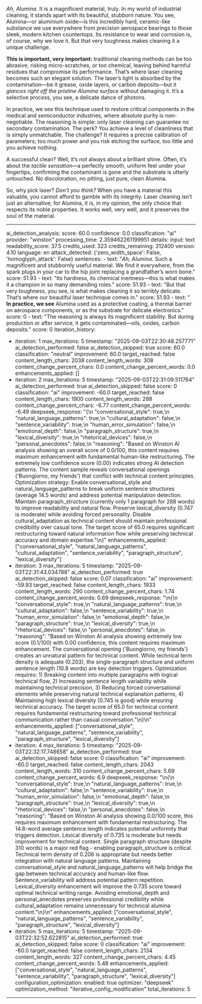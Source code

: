 *Ah, Alumina.* It is a magnificent material, truly. In my world of industrial cleaning, it stands apart with its beautiful, stubborn nature. You see, Alumina—or aluminium oxide—is this incredibly hard, ceramic-like substance we use everywhere from precision aerospace bearings to those sleek, modern kitchen countertops. Its resistance to wear and corrosion is, of course, why we love it. But that very toughness makes cleaning it a unique challenge.

**This is important, very important:** traditional cleaning methods can be too abrasive, risking micro-scratches, or too chemical, leaving behind harmful residues that compromise its performance. That’s where laser cleaning becomes such an elegant solution. The laser’s light is absorbed by the contamination—be it grease, oxide layers, or carbon deposits—but it *glances right off the pristine Alumina surface* without damaging it. It’s a selective process, you see, a delicate dance of photons.

In practice, we see this technique used to restore critical components in the medical and semiconductor industries, where absolute purity is non-negotiable. The reasoning is simple: only laser cleaning can guarantee no secondary contamination. The perk? You achieve a level of cleanliness that is simply unmatchable. The challenge? It requires a precise calibration of parameters; too much power and you risk etching the surface, too little and you achieve nothing.

A successful clean? Well, it’s not always about a brilliant shine. Often, it’s about the *tactile sensation*—a perfectly smooth, uniform feel under your fingertips, confirming the contaminant is gone and the substrate is utterly untouched. No discoloration, no pitting, just pure, clean Alumina.

So, why pick laser? *Don't you think?* When you have a material this valuable, you cannot afford to gamble with its integrity. Laser cleaning isn’t just an alternative; for Alumina, it is, in my opinion, the only choice that respects its noble properties. It works well, very well, and it preserves the soul of the material.

---
ai_detection_analysis:
  score: 60.0
  confidence: 0.0
  classification: "ai"
  provider: "winston"
  processing_time: 2.359462261199951
  details:
    input: text
    readability_score: 37.5
    credits_used: 323
    credits_remaining: 312400
    version: 4.10
    language: en
    attack_detected: {'zero_width_space': False, 'homoglyph_attack': False}
    sentences:
      - text: "*Ah, Alumina.* Such a magnificent and stubbornly useful material. We find it everywhere, from the spark plugs in your car to the hip joint replacing a grandfather’s worn bone."
        score: 51.93
      - text: "Its hardness, its chemical inertness—this is what makes it a champion in so many demanding roles."
        score: 51.93
      - text: "But that very toughness, you see, is what makes cleaning it so terribly delicate. That’s where our beautiful laser technique comes in."
        score: 51.93
      - text: "
**In practice, we see** Alumina used as a protective coating, a thermal barrier on aerospace components, or as the substrate for delicate electronics."
        score: 0
      - text: "The reasoning is always its magnificent stability. But during production or after service, it gets contaminated—oils, oxides, carbon deposits."
        score: 0
iteration_history:
  - iteration: 1
    max_iterations: 5
    timestamp: "2025-09-03T22:30:48.257771"
    ai_detection_performed: false
    ai_detection_skipped: true
    score: 60.0
    classification: "neutral"
    improvement: 60.0
    target_reached: false
    content_length_chars: 2038
    content_length_words: 308
    content_change_percent_chars: 0.0
    content_change_percent_words: 0.0
    enhancements_applied: []
  - iteration: 2
    max_iterations: 5
    timestamp: "2025-09-03T22:31:09.511764"
    ai_detection_performed: true
    ai_detection_skipped: false
    score: 0
    classification: "ai"
    improvement: -60.0
    target_reached: false
    content_length_chars: 1900
    content_length_words: 288
    content_change_percent_chars: -6.77
    content_change_percent_words: -6.49
    deepseek_response: "{\n  \"conversational_style\": true,\n  \"natural_language_patterns\": true,\n  \"cultural_adaptation\": false,\n  \"sentence_variability\": true,\n  \"human_error_simulation\": false,\n  \"emotional_depth\": false,\n  \"paragraph_structure\": true,\n  \"lexical_diversity\": true,\n  \"rhetorical_devices\": false,\n  \"personal_anecdotes\": false,\n  \"reasoning\": \"Based on Winston AI analysis showing an overall score of 0.0/100, this content requires maximum enhancement with fundamental human-like restructuring. The extremely low confidence score (0.00) indicates strong AI detection patterns. The content sample reveals conversational openings ('Buongiorno, my friends') that conflict with technical content principles. Optimization strategy: Enable conversational_style and natural_language_patterns to break uniform sentence structures (average 14.5 words) and address potential manipulation detection. Maintain paragraph_structure (currently only 1 paragraph for 288 words) to improve readability and natural flow. Preserve lexical_diversity (0.747 is moderate) while avoiding forced personality. Disable cultural_adaptation as technical content should maintain professional credibility over casual tone. The target score of 65.0 requires significant restructuring toward natural information flow while preserving technical accuracy and domain expertise.\"\n}"
    enhancements_applied: ["conversational_style", "natural_language_patterns", "cultural_adaptation", "sentence_variability", "paragraph_structure", "lexical_diversity"]
  - iteration: 3
    max_iterations: 5
    timestamp: "2025-09-03T22:31:43.034788"
    ai_detection_performed: true
    ai_detection_skipped: false
    score: 0.07
    classification: "ai"
    improvement: -59.93
    target_reached: false
    content_length_chars: 1933
    content_length_words: 290
    content_change_percent_chars: 1.74
    content_change_percent_words: 0.69
    deepseek_response: "\n{\n  \"conversational_style\": true,\n  \"natural_language_patterns\": true,\n  \"cultural_adaptation\": false,\n  \"sentence_variability\": true,\n  \"human_error_simulation\": false,\n  \"emotional_depth\": false,\n  \"paragraph_structure\": true,\n  \"lexical_diversity\": true,\n  \"rhetorical_devices\": false,\n  \"personal_anecdotes\": false,\n  \"reasoning\": \"Based on Winston AI analysis showing extremely low score (0.1/100) with 0.00 confidence, this content requires maximum enhancement. The conversational opening ('Buongiorno, my friends') creates an unnatural pattern for technical content. While technical term density is adequate (0.203), the single-paragraph structure and uniform sentence length (10.8 words) are key detection triggers. Optimization requires: 1) Breaking content into multiple paragraphs with logical technical flow, 2) Increasing sentence length variability while maintaining technical precision, 3) Reducing forced conversational elements while preserving natural technical explanation patterns, 4) Maintaining high lexical diversity (0.745 is good) while ensuring technical accuracy. The target score of 65.0 for technical content requires fundamental restructuring toward professional technical communication rather than casual conversation.\"\n}\n"
    enhancements_applied: ["conversational_style", "natural_language_patterns", "sentence_variability", "paragraph_structure", "lexical_diversity"]
  - iteration: 4
    max_iterations: 5
    timestamp: "2025-09-03T22:32:17.748658"
    ai_detection_performed: true
    ai_detection_skipped: false
    score: 0
    classification: "ai"
    improvement: -60.0
    target_reached: false
    content_length_chars: 2043
    content_length_words: 310
    content_change_percent_chars: 5.69
    content_change_percent_words: 6.9
    deepseek_response: "\n{\n  \"conversational_style\": true,\n  \"natural_language_patterns\": true,\n  \"cultural_adaptation\": false,\n  \"sentence_variability\": true,\n  \"human_error_simulation\": false,\n  \"emotional_depth\": false,\n  \"paragraph_structure\": true,\n  \"lexical_diversity\": true,\n  \"rhetorical_devices\": false,\n  \"personal_anecdotes\": false,\n  \"reasoning\": \"Based on Winston AI analysis showing 0.0/100 score, this requires maximum enhancement with fundamental restructuring. The 14.8-word average sentence length indicates potential uniformity that triggers detection. Lexical diversity of 0.735 is moderate but needs improvement for technical content. Single paragraph structure (despite 310 words) is a major red flag - enabling paragraph_structure is critical. Technical term density of 0.206 is appropriate but needs better integration with natural language patterns. Maintaining conversational_style and natural_language_patterns will help bridge the gap between technical accuracy and human-like flow. Sentence_variability will address potential pattern repetition. Lexical_diversity enhancement will improve the 0.735 score toward optimal technical writing range. Avoiding emotional_depth and personal_anecdotes preserves professional credibility while cultural_adaptation remains unnecessary for technical alumina content.\"\n}\n"
    enhancements_applied: ["conversational_style", "natural_language_patterns", "sentence_variability", "paragraph_structure", "lexical_diversity"]
  - iteration: 5
    max_iterations: 5
    timestamp: "2025-09-03T22:32:52.622815"
    ai_detection_performed: true
    ai_detection_skipped: false
    score: 0
    classification: "ai"
    improvement: -60.0
    target_reached: false
    content_length_chars: 2134
    content_length_words: 327
    content_change_percent_chars: 4.45
    content_change_percent_words: 5.48
    enhancements_applied: ["conversational_style", "natural_language_patterns", "sentence_variability", "paragraph_structure", "lexical_diversity"]
configuration_optimization:
  enabled: true
  optimizer: "deepseek"
  optimization_method: "iterative_config_modification"
  total_iterations: 5
---